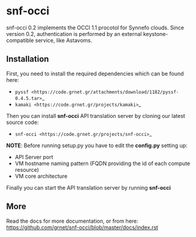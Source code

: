 snf-occi
========
snf-occi 0.2 implements the OCCI 1.1 procotol for Synnefo clouds. Since version
0.2, authentication is performed by an external keystone-compatible service,
like Astavoms.

Installation
-------------
First, you need to install the required dependencies which can be found here:

* `pyssf <https://code.grnet.gr/attachments/download/1182/pyssf-0.4.5.tar>`_
* `kamaki <https://code.grnet.gr/projects/kamaki>`_  

Then you can install **snf-occi** API translation server by cloning our latest source code:

* `snf-occi <https://code.grnet.gr/projects/snf-occi>`_ 

**NOTE**: Before running setup.py you have to edit the **config.py** setting up:

* API Server port
* VM hostname naming pattern (FQDN providing the id of each compute resource)
* VM core architecture

Finally you can start the API translation server by running **snf-occi**

More
----
Read the docs for more documentation, or from here:
https://github.com/grnet/snf-occi/blob/master/docs/index.rst
